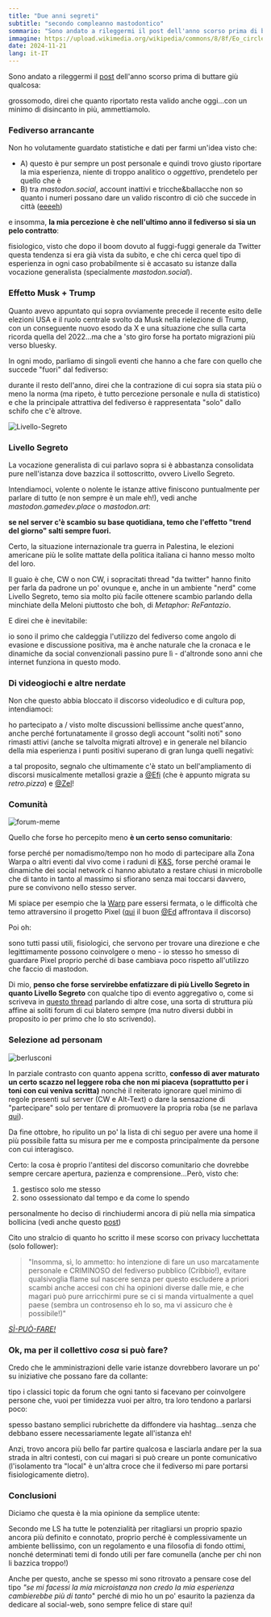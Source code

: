```yaml
---
title: "Due anni segreti"
subtitle: "secondo compleanno mastodontico"
sommario: "Sono andato a rileggermi il post dell'anno scorso prima di buttare giù qualcosa: grossomodo, direi che quanto riportato resta valido anche oggi...con un minimo di disincanto in più, ammettiamolo."
immagine: https://upload.wikimedia.org/wikipedia/commons/8/8f/Eo_circle_red_number-2.svg
date: 2024-11-21
lang: it-IT
---
```


Sono andato a rileggermi il [post](/posts/ita/un-anno-segreto/) dell'anno scorso prima di buttare giù qualcosa:

grossomodo, direi che quanto riportato resta valido anche oggi...con un minimo di disincanto in più, ammettiamolo.

### Fediverso arrancante 

Non ho volutamente guardato statistiche e dati per farmi un'idea visto che:

- A) questo è pur sempre un post personale e quindi trovo giusto riportare la mia esperienza, niente di troppo analitico o _oggettivo_, prendetelo per quello che è
- B) tra _mastodon.social_, account inattivi e tricche&ballacche non so quanto i numeri possano dare un valido riscontro di ciò che succede in città ([eeeeh](https://i.pinimg.com/736x/55/db/ea/55dbeabcc9bf91e900d2e34dc56e3feb.jpg))

e insomma, **la mia percezione è che nell'ultimo anno il fediverso si sia un pelo contratto**:

fisiologico, visto che dopo il boom dovuto al fuggi-fuggi generale da Twitter questa tendenza si era già vista da subito, e che chi cerca quel tipo di esperienza in ogni caso probabilmente si è accasato su istanze dalla vocazione generalista (specialmente _mastodon.social_).

### Effetto Musk + Trump

Quanto avevo appuntato qui sopra ovviamente precede il recente esito delle elezioni USA e il ruolo centrale svolto da Musk nella rielezione di Trump, con un conseguente nuovo esodo da X e una situazione che sulla carta ricorda quella del 2022...ma che a 'sto giro forse ha portato migrazioni più verso bluesky.

In ogni modo, parliamo di singoli eventi che hanno a che fare con quello che succede "fuori" dal fediverso: 

durante il resto dell'anno, direi che la contrazione di cui sopra sia stata più o meno la norma (ma ripeto, è tutto percezione personale e nulla di statistico) e che la principale attrattiva del fediverso è rappresentata "solo" dallo schifo che c'è altrove.

![Livello-Segreto](https://cdn.masto.host/livellosegretoit/site_uploads/files/000/000/005/@1x/ae2c2ed79689631b.png)

### Livello Segreto

La vocazione generalista di cui parlavo sopra si è abbastanza consolidata pure nell'istanza dove bazzica il sottoscritto, ovvero Livello Segreto. 

Intendiamoci, volente o nolente le istanze attive finiscono puntualmente per parlare di tutto (e non sempre è un male eh!), vedi anche _mastodon.gamedev.place_ o _mastodon.art_: 

**se nel server c'è scambio su base quotidiana, temo che l'effetto "trend del giorno" salti sempre fuori.**

Certo, la situazione internazionale tra guerra in Palestina, le elezioni americane più le solite mattate della politica italiana ci hanno messo molto del loro.

Il guaio è che, CW o non CW, i sopracitati thread "da twitter" hanno finito per farla da padrone un po' ovunque e, anche in un ambiente "nerd" come Livello Segreto, temo sia molto più facile ottenere scambio parlando della minchiate della Meloni piuttosto che boh, di _Metaphor: ReFantazio_.

E direi che è inevitabile: 

io sono il primo che caldeggia l'utilizzo del fediverso come angolo di evasione e discussione positiva, ma è anche naturale che la cronaca e le dinamiche da social convenzionali passino pure lì - d'altronde sono anni che internet funziona in questo modo.

### Di videogiochi e altre nerdate

Non che questo abbia bloccato il discorso videoludico e di cultura pop, intendiamoci: 

ho partecipato a / visto molte discussioni bellissime anche quest'anno, anche perché fortunatamente il grosso degli account "soliti noti" sono rimasti attivi (anche se talvolta migrati altrove) e in generale nel bilancio della mia esperienza i punti positivi superano di gran lunga quelli negativi: 

a tal proposito, segnalo che ultimamente c'è stato un bell'ampliamento di discorsi musicalmente metallosi grazie a [@Efi](https://livellosegreto.it/@lunarvesperia@retro.pizza) (che è appunto migrata su _retro.pizza_) e [@Zel](https://livellosegreto.it/@Zel)!

### Comunità

![forum-meme](https://preview.redd.it/vbp06a8pb2t91.jpg?auto=webp&s=70cf877081dde35d965fdd6f6c179d6528e94826)

Quello che forse ho percepito meno **è un certo senso comunitario**: 

forse perché per nomadismo/tempo non ho modo di partecipare alla Zona Warpa o altri eventi dal vivo come i raduni di [K&S](https://livellosegreto.it/@KSGamingLife), forse perché oramai le dinamiche dei social network ci hanno abiutato a restare chiusi in microbolle che di tanto in tanto al massimo si sfiorano senza mai toccarsi davvero, pure se convivono nello stesso server.

Mi spiace per esempio che la [Warp](https://warp.livellosegreto.it/) pare essersi fermata, o le difficoltà che temo attraversino il progetto Pixel ([qui](https://livellosegreto.it/@ed/113311769136005676) il buon [@Ed](https://livellosegreto.it/@ed) affrontava il discorso) 

Poi oh: 

sono tutti passi utili, fisiologici, che servono per trovare una direzione e che legittimamente possono coinvolgere o meno - io stesso ho smesso di guardare Pixel proprio perché di base cambiava poco rispetto all'utilizzo che faccio di mastodon.

Di mio, **penso che forse servirebbe enfatizzare di più Livello Segreto in quanto Livello Segreto** con qualche tipo di evento aggregativo o, come si scriveva in [questo thread](https://livellosegreto.it/@ed/113487367348413166) parlando di altre cose, una sorta di struttura più affine ai soliti forum di cui blatero sempre (ma nutro diversi dubbi in proposito io per primo che lo sto scrivendo).

### Selezione ad personam

![berlusconi](https://i.makeagif.com/media/8-08-2015/rYjtBw.gif)

In parziale contrasto con quanto appena scritto, **confesso di aver maturato un certo scazzo nel leggere roba che non mi piaceva (soprattutto per i toni con cui veniva scritta)** nonché il reiterato ignorare quel minimo di regole presenti sul server (CW e Alt-Text) o dare la sensazione di "partecipare" solo per tentare di promuovere la propria roba (se ne parlava [qui](/posts/ita/account-collettivo/)). 

Da fine ottobre, ho ripulito un po' la lista di chi seguo per avere una home il più possibile fatta su misura per me e composta principalmente da persone con cui interagisco. 

Certo: la cosa è proprio l'antitesi del discorso comunitario che dovrebbe sempre cercare apertura, pazienza e comprensione...Però, visto che: 

1. gestisco solo me stesso
2. sono ossessionato dal tempo e da come lo spendo

personalmente ho deciso di rinchiudermi ancora di più nella mia simpatica bollicina (vedi anche questo [post](/posts/ita/torre-d-avorio/))

Cito uno stralcio di quanto ho scritto il mese scorso con privacy lucchettata (solo follower): 

>"Insomma, sì, lo ammetto: ho intenzione di fare un uso marcatamente personale e CRIMINOSO del fediverso pubblico (Cribbio!), evitare qualsivoglia flame sul nascere senza per questo escludere a priori scambi anche accesi con chi ha opinioni diverse dalle mie, e che magari può pure arricchirmi pure se ci si manda virtualmente a quel paese (sembra un controsenso eh lo so, ma vi assicuro che è possibile!)"

[_SÌ-PUÒ-FARE!_](https://www.youtube.com/watch?v=rdkecMOT1ko)

### Ok, ma per il collettivo _cosa_ si può fare?

Credo che le amministrazioni delle varie istanze dovrebbero lavorare un po' su iniziative che possano fare da collante: 

tipo i classici topic da forum che ogni tanto si facevano per coinvolgere persone che, vuoi per timidezza vuoi per altro, tra loro tendono a parlarsi poco: 

spesso bastano semplici rubrichette da diffondere via hashtag...senza che debbano essere necessariamente legate all'istanza eh!

Anzi, trovo ancora più bello far partire qualcosa e lasciarla andare per la sua strada in altri contesti, con cui magari si può creare un ponte comunicativo (l'isolamento tra "local" è un'altra croce che il fediverso mi pare portarsi fisiologicamente dietro).

### Conclusioni

Diciamo che questa è la mia opinione da semplice utente: 

Secondo me LS ha tutte le potenzialità per ritagliarsi un proprio spazio ancora più definito e connotato, proprio perché è complessivamente un ambiente bellissimo, con un regolamento e una filosofia di fondo ottimi, nonché determinati temi di fondo utili per fare comunella (anche per chi non li bazzica troppo!)

Anche per questo, anche se spesso mi sono ritrovato a pensare cose del tipo _"se mi facessi la mia microistanza non credo la mia esperienza cambierebbe più di tanto_" perché di mio ho un po' esaurito la pazienza da dedicare al social-web, sono sempre felice di stare qui!

